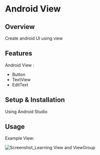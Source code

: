 # Android View

## Overview
Create android UI using view

## Features
Android View :
- Button
- TextView
- EditText

## Setup & Installation
Using Android Studio

## Usage
Example View:

![Screenshot_Learning View and ViewGroup](https://user-images.githubusercontent.com/56164259/68088598-59b20f80-fe93-11e9-852d-100761101929.png)
